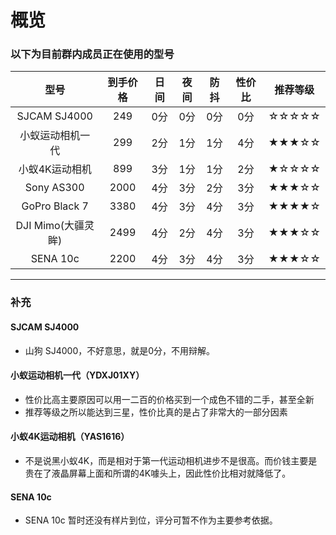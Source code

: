 # 概览

### 以下为目前群内成员正在使用的型号

|        型号        | 到手价格 | 日间 | 夜间 | 防抖 | 性价比 | 推荐等级 |
| :----------------: | :------: | :--: | :--: | :--: | :----: | :------: |
|    SJCAM SJ4000    |   249    | 0分  | 0分  | 0分  |  0分   |  ☆☆☆☆☆   |
|  小蚁运动相机一代  |   299    | 2分  | 1分  | 1分  |  4分   |  ★★★☆☆   |
|  小蚁4K运动相机  |   899    | 3分 | 1分 | 1分 |  2分  |   ★☆☆☆☆   |
|     Sony AS300     |   2000   | 4分  | 3分  | 2分  |  3分   |  ★★★☆☆   |
|   GoPro Black 7    |   3380   | 4分  | 3分  | 4分  |  3分   |  ★★★★☆   |
| DJI Mimo(大疆灵眸) |   2499   | 4分  | 2分  | 4分  |  3分   |  ★★★☆☆   |
|      SENA 10c      |   2200   | 4分  | 3分  | 4分  |  3分   |  ★★★☆☆   |

---

### 补充

 #### SJCAM SJ4000

- 山狗 SJ4000，不好意思，就是0分，不用辩解。

 #### 小蚁运动相机一代（YDXJ01XY）

- 性价比高主要原因可以用一二百的价格买到一个成色不错的二手，甚至全新
- 推荐等级之所以能达到三星，性价比真的是占了非常大的一部分因素

 #### 小蚁4K运动相机（YAS1616）

- 不是说黑小蚁4K，而是相对于第一代运动相机进步不是很高。而价钱主要是贵在了液晶屏幕上面和所谓的4K噱头上，因此性价比相对就降低了。

#### SENA 10c

- SENA 10c 暂时还没有样片到位，评分可暂不作为主要参考依据。
